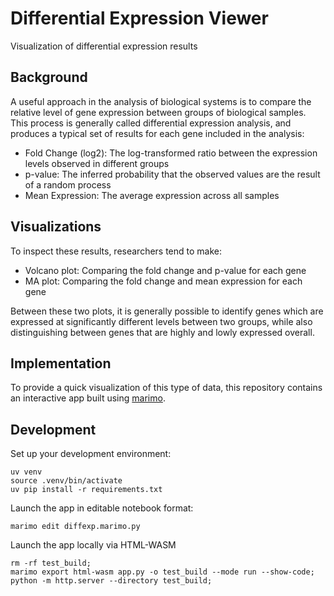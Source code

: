 # Differential Expression Viewer
Visualization of differential expression results

## Background

A useful approach in the analysis of biological systems is to compare the relative
level of gene expression between groups of biological samples.
This process is generally called differential expression analysis, and produces
a typical set of results for each gene included in the analysis:

- Fold Change (log2): The log-transformed ratio between the expression levels observed in different groups
- p-value: The inferred probability that the observed values are the result of a random process
- Mean Expression: The average expression across all samples

## Visualizations

To inspect these results, researchers tend to make:

- Volcano plot: Comparing the fold change and p-value for each gene
- MA plot: Comparing the fold change and mean expression for each gene

Between these two plots, it is generally possible to identify genes which are
expressed at significantly different levels between two groups, while also
distinguishing between genes that are highly and lowly expressed overall.

## Implementation

To provide a quick visualization of this type of data, this repository contains
an interactive app built using [marimo](https://marimo.io).

## Development

Set up your development environment:

```
uv venv
source .venv/bin/activate
uv pip install -r requirements.txt
```

Launch the app in editable notebook format:

```
marimo edit diffexp.marimo.py
```

Launch the app locally via HTML-WASM

```
rm -rf test_build;
marimo export html-wasm app.py -o test_build --mode run --show-code;
python -m http.server --directory test_build;
```
